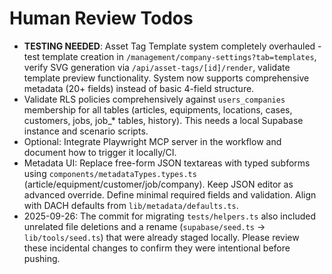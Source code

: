 # Human Review Todos

- **TESTING NEEDED**: Asset Tag Template system completely overhauled - test template creation in `/management/company-settings?tab=templates`, verify SVG generation via `/api/asset-tags/[id]/render`, validate template preview functionality. System now supports comprehensive metadata (20+ fields) instead of basic 4-field structure.
- Validate RLS policies comprehensively against `users_companies` membership for all tables (articles, equipments, locations, cases, customers, jobs, job_* tables, history). This needs a local Supabase instance and scenario scripts.
- Optional: Integrate Playwright MCP server in the workflow and document how to trigger it locally/CI.
- Metadata UI: Replace free-form JSON textareas with typed subforms using `components/metadataTypes.types.ts` (article/equipment/customer/job/company). Keep JSON editor as advanced override. Define minimal required fields and validation. Align with DACH defaults from `lib/metadata/defaults.ts`.
- 2025-09-26: The commit for migrating `tests/helpers.ts` also included unrelated file deletions and a rename (`supabase/seed.ts` -> `lib/tools/seed.ts`) that were already staged locally. Please review these incidental changes to confirm they were intentional before pushing.
